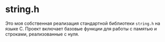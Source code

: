 # string.h
Это моя собственная реализация стандартной библиотеки `string.h` на языке C. Проект включает базовые функции для работы с памятью и строками, реализованные с нуля.
